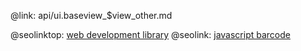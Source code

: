 @link: api/ui.baseview_$view_other.md

@seolinktop: [web development library](https://webix.com)
@seolink: [javascript barcode](https://webix.com/widget/barcode/)